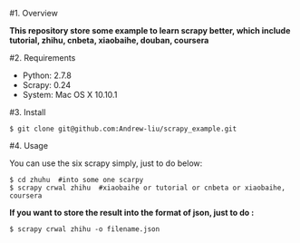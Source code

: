 #1. Overview

**This repository store some example to learn scrapy better, which include tutorial, zhihu, cnbeta, xiaobaihe, douban, coursera**

#2. Requirements

- Python: 2.7.8
- Scrapy: 0.24
- System: Mac OS X 10.10.1


#3. Install 

```
$ git clone git@github.com:Andrew-liu/scrapy_example.git
```

#4. Usage

You can use the six scrapy simply, just to do below:

```
$ cd zhuhu  #into some one scarpy
$ scrapy crwal zhihu  #xiaobaihe or tutorial or cnbeta or xiaobaihe, coursera
```

**If you want to store the result into the format of json, just to do :**

```
$ scrapy crwal zhihu -o filename.json  
```

